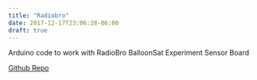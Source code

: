```yaml
---
title: "Radiobro"
date: 2017-12-17T23:06:28-06:00
draft: true
---
```


Arduino code to work with RadioBro BalloonSat Experiment Sensor Board

<a class="btn btn-lg btn-primary" href="https://github.com/cyberphilia/Hopkinsville-Community-College-BalloonSat/" target="_blank">Github Repo</a>
